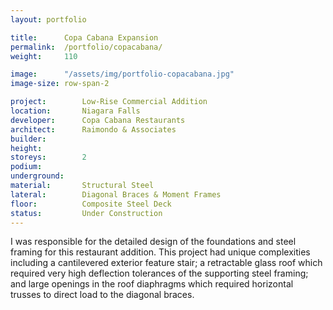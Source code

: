 ```yaml
---
layout: portfolio

title:      Copa Cabana Expansion
permalink:  /portfolio/copacabana/
weight:     110

image:      "/assets/img/portfolio-copacabana.jpg"
image-size: row-span-2

project:        Low-Rise Commercial Addition
location:       Niagara Falls
developer:      Copa Cabana Restaurants
architect:      Raimondo & Associates
builder:        
height:         
storeys:        2
podium:         
underground:    
material:       Structural Steel
lateral:        Diagonal Braces & Moment Frames
floor:          Composite Steel Deck
status:         Under Construction
---
```


<div id="content">
    <p>I was responsible for the detailed design of the foundations and steel framing for this restaurant addition. This project had unique complexities including a cantilevered exterior feature stair; a retractable glass roof which required very high deflection tolerances of the supporting steel framing; and large openings in the roof diaphragms which required horizontal trusses to direct load to the diagonal braces.</p>
</div>